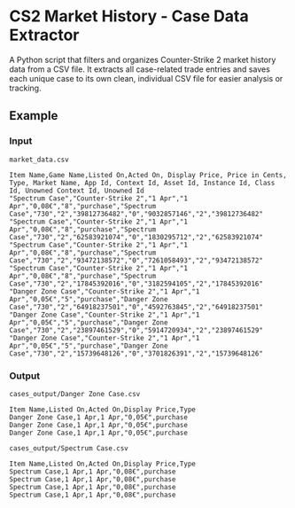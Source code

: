 # CS2 Market History - Case Data Extractor
A Python script that filters and organizes Counter-Strike 2 market history data from a CSV file. It extracts all case-related trade entries and saves each unique case to its own clean, individual CSV file for easier analysis or tracking.

## Example
### Input
`market_data.csv`
```csv
Item Name,Game Name,Listed On,Acted On, Display Price, Price in Cents, Type, Market Name, App Id, Context Id, Asset Id, Instance Id, Class Id, Unowned Context Id, Unowned Id
"Spectrum Case","Counter-Strike 2","1 Apr","1 Apr","0,08€","8","purchase","Spectrum Case","730","2","39812736482","0","9032857146","2","39812736482"
"Spectrum Case","Counter-Strike 2","1 Apr","1 Apr","0,08€","8","purchase","Spectrum Case","730","2","62583921074","0","1830295712","2","62583921074"
"Spectrum Case","Counter-Strike 2","1 Apr","1 Apr","0,08€","8","purchase","Spectrum Case","730","2","93472138572","0","7261058493","2","93472138572"
"Spectrum Case","Counter-Strike 2","1 Apr","1 Apr","0,08€","8","purchase","Spectrum Case","730","2","17845392016","0","3182594105","2","17845392016"
"Danger Zone Case","Counter-Strike 2","1 Apr","1 Apr","0,05€","5","purchase","Danger Zone Case","730","2","64918237501","0","4592763845","2","64918237501"
"Danger Zone Case","Counter-Strike 2","1 Apr","1 Apr","0,05€","5","purchase","Danger Zone Case","730","2","23897461529","0","5914720934","2","23897461529"
"Danger Zone Case","Counter-Strike 2","1 Apr","1 Apr","0,05€","5","purchase","Danger Zone Case","730","2","15739648126","0","3701826391","2","15739648126"
```
### Output
`cases_output/Danger Zone Case.csv`
```csv
Item Name,Listed On,Acted On,Display Price,Type
Danger Zone Case,1 Apr,1 Apr,"0,05€",purchase
Danger Zone Case,1 Apr,1 Apr,"0,05€",purchase
Danger Zone Case,1 Apr,1 Apr,"0,05€",purchase
```
`cases_output/Spectrum Case.csv`
```csv
Item Name,Listed On,Acted On,Display Price,Type
Spectrum Case,1 Apr,1 Apr,"0,08€",purchase
Spectrum Case,1 Apr,1 Apr,"0,08€",purchase
Spectrum Case,1 Apr,1 Apr,"0,08€",purchase
Spectrum Case,1 Apr,1 Apr,"0,08€",purchase
```

